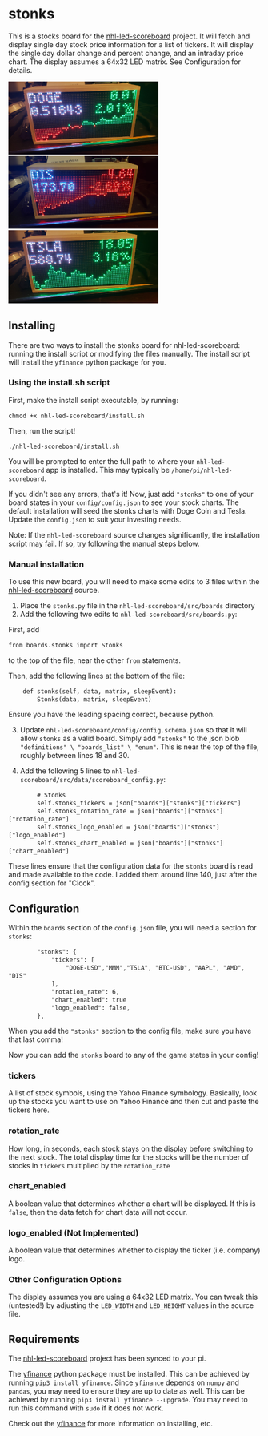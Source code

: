 # stonks
This is a stocks board for the [nhl-led-scoreboard](https://github.com/riffnshred/nhl-led-scoreboard) project. It will fetch and display single day stock price information for a list of tickers. It will display the single day dollar change and percent change, and an intraday price chart. The display assumes a 64x32 LED matrix. See Configuration for details.

<img src="images/DOGE.jpg" width=300></img>
<img src="images/DIS.jpg" width=300></img>
<img src="images/TSLA.jpg" width=300></img>

## Installing
There are two ways to install the stonks board for nhl-led-scoreboard: running the install script or modifying the files manually. The install script will install the `yfinance` python package for you.

### Using the install.sh script
First, make the install script executable, by running:
```
chmod +x nhl-led-scoreboard/install.sh
```
Then, run the script!
```
./nhl-led-scoreboard/install.sh
```
You will be prompted to enter the full path to where your `nhl-led-scoreboard` app is installed. This may typically be `/home/pi/nhl-led-scoreboard`.

If you didn't see any errors, that's it! Now, just add `"stonks"` to one of your board states in your `config/config.json` to see your stock charts. The default installation will seed the stonks charts with Doge Coin and Tesla. Update the `config.json` to suit your investing needs.

Note: If the `nhl-led-scoreboard` source changes significantly, the installation script may fail. If so, try following the manual steps below.

### Manual installation
To use this new board, you will need to make some edits to 3 files within the [nhl-led-scoreboard](https://github.com/riffnshred/nhl-led-scoreboard) source.

1. Place the `stonks.py` file in the `nhl-led-scoreboard/src/boards` directory
2. Add the following two edits to `nhl-led-scoreboard/src/boards.py`:

First, add
```
from boards.stonks import Stonks
```
to the top of the file, near the other `from` statements.

Then, add the following lines at the bottom of the file:
```
    def stonks(self, data, matrix, sleepEvent):
        Stonks(data, matrix, sleepEvent)
```
Ensure you have the leading spacing correct, because python.

3. Update `nhl-led-scoreboard/config/config.schema.json` so that it will allow `stonks` as a valid board. Simply add `"stonks"` to the json blob `"definitions" \ "boards_list" \ "enum"`. This is near the top of the file, roughly between lines 18 and 30.

4. Add the following 5 lines to `nhl-led-scoreboard/src/data/scoreboard_config.py`:
```
        # Stonks
        self.stonks_tickers = json["boards"]["stonks"]["tickers"]
        self.stonks_rotation_rate = json["boards"]["stonks"]["rotation_rate"]
        self.stonks_logo_enabled = json["boards"]["stonks"]["logo_enabled"]
        self.stonks_chart_enabled = json["boards"]["stonks"]["chart_enabled"]
```
These lines ensure that the configuration data for the `stonks` board is read and made available to the code. I added them around line 140, just after the config section for "Clock".

## Configuration
Within the `boards` section of the `config.json` file, you will need a section for `stonks`:
```
        "stonks": {
            "tickers": [
                "DOGE-USD","MMM","TSLA", "BTC-USD", "AAPL", "AMD", "DIS"
            ],
            "rotation_rate": 6,
            "chart_enabled": true
            "logo_enabled": false,
        },
```
When you add the `"stonks"` section to the config file, make sure you have that last comma!

Now you can add the `stonks` board to any of the game states in your config!

### tickers
A list of stock symbols, using the Yahoo Finance symbology. Basically, look up the stocks you want to use on Yahoo Finance and then cut and paste the tickers here.

### rotation_rate
How long, in seconds, each stock stays on the display before switching to the next stock. The total display time for the stocks will be the number of stocks in `tickers` multiplied by the `rotation_rate`

### chart_enabled
A boolean value that determines whether a chart will be displayed. If this is `false`, then the data fetch for chart data will not occur.

### logo_enabled (Not Implemented)
A boolean value that determines whether to display the ticker (i.e. company) logo.

### Other Configuration Options
The display assumes you are using a 64x32 LED matrix. You can tweak this (untested!) by adjusting the `LED_WIDTH` and `LED_HEIGHT` values in the source file. 

## Requirements
The [nhl-led-scoreboard](https://github.com/riffnshred/nhl-led-scoreboard) project has been synced to your pi.

The [yfinance](https://github.com/ranaroussi/yfinance) python package must be installed. This can be achieved by running `pip3 install yfinance`. Since `yfinance` depends on 
`numpy` and `pandas`, you may need to ensure they are up to date as well. This can be achieved by running `pip3 install yfinance --upgrade`. You may need to run this command with `sudo` if it does not work.

Check out the [yfinance](https://github.com/ranaroussi/yfinance) for more information on installing, etc.
